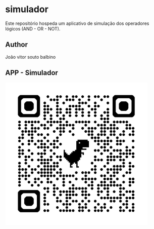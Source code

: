 # simulador
Este repositório hospeda um aplicativo de simulação dos operadores lógicos (AND - OR - NOT).

## Author
João vitor souto balbino
## APP - Simulador
![qrcode](https://github.com/emmanuel-lacerd4/simulador/blob/main/imagens/qrcode.png)
